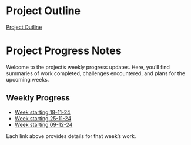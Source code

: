# Project Outline

[Project Outline](plan.md)


# Project Progress Notes

Welcome to the project’s weekly progress updates. Here, you’ll find summaries of work completed, challenges encountered, and plans for the upcoming weeks.

## Weekly Progress

- [Week starting 18-11-24](week-18-11-24.md)
- [Week starting 25-11-24](week-25-11-24.md)
- [Week starting 09-12-24](week-09-12-24.md)


Each link above provides details for that week’s work.

